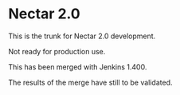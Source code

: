 Nectar 2.0
==========

This is the trunk for Nectar 2.0 development.

Not ready for production use.

This has been merged with Jenkins 1.400.

The results of the merge have still to be validated.
